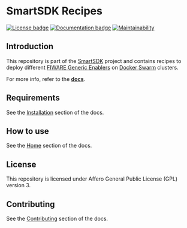 # SmartSDK Recipes
[![License badge](https://img.shields.io/badge/license-AGPL-blue.svg)](https://opensource.org/licenses/AGPL-3.0)
[![Documentation badge](https://img.shields.io/badge/docs-latest-yellow.svg)](https://smartsdk.github.io/smartsdk-recipes/)
[![Maintainability](https://api.codeclimate.com/v1/badges/e85601cbdbae303f88fd/maintainability)](https://codeclimate.com/github/smartsdk/smartsdk-recipes/maintainability)

## Introduction

This repository is part of the [SmartSDK](http://smartsdk.eu/) project and
contains recipes to deploy different
[FIWARE Generic Enablers](https://catalogue.fiware.org) on
[Docker Swarm](https://docs.docker.com/engine/swarm/) clusters.

For more info, refer to the
 **[docs](https://smartsdk.github.io/smartsdk-recipes/)**.

## Requirements

See the
[Installation](https://smartsdk.github.io/smartsdk-recipes/installation/)
section of the docs.

## How to use

See the [Home](https://smartsdk.github.io/smartsdk-recipes/) section of the
docs.

## License

This repository is licensed under Affero General Public License (GPL) version 3.

## Contributing

See the [Contributing](https://smartsdk.github.io/smartsdk-recipes/) section of
the docs.

